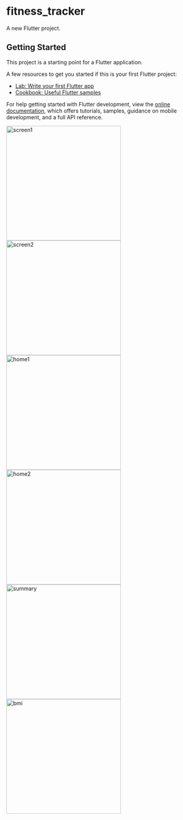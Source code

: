 # fitness_tracker

A new Flutter project.

## Getting Started

This project is a starting point for a Flutter application.

A few resources to get you started if this is your first Flutter project:

- [Lab: Write your first Flutter app](https://docs.flutter.dev/get-started/codelab)
- [Cookbook: Useful Flutter samples](https://docs.flutter.dev/cookbook)

For help getting started with Flutter development, view the
[online documentation](https://docs.flutter.dev/), which offers tutorials,
samples, guidance on mobile development, and a full API reference.

<img src="https://github.com/user-attachments/assets/c2c580f3-1680-4e91-90a4-6cf76a9a700f" alt="screen1" width="300"/>
<img src="https://github.com/user-attachments/assets/886cf84f-64c5-45cc-89c7-3089c809a751" alt="screen2" width="300"/>
<img src="https://github.com/user-attachments/assets/c0f29bd8-1e82-4e8e-8634-30579b63f68a" alt="home1" width="300"/>
<img src="https://github.com/user-attachments/assets/c46af5ea-1911-44a6-a6bb-4a56e782056e" alt="home2" width="300"/>
<img src="https://github.com/user-attachments/assets/ba726a7a-2296-413f-9a93-93ea1aaf64db" alt="summary" width="300"/>
<img src="https://github.com/user-attachments/assets/4ee2ae66-7358-4967-9192-09abdec9a5ad" alt="bmi" width="300"/>

